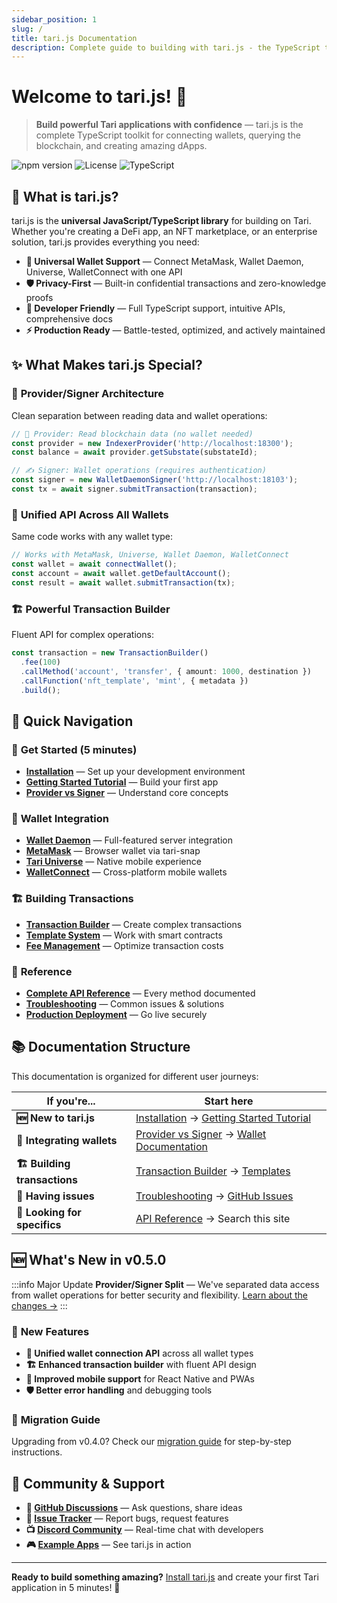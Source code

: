 ```yaml
---
sidebar_position: 1
slug: /
title: tari.js Documentation
description: Complete guide to building with tari.js - the TypeScript toolkit for Tari blockchain applications
---
```


# Welcome to tari.js! 👋

> **Build powerful Tari applications with confidence** — tari.js is the complete TypeScript toolkit for connecting wallets, querying the blockchain, and creating amazing dApps.

<div className="hero-badges">

![npm version](https://badge.fury.io/js/@tari-project%2Ftarijs.svg)
![License](https://img.shields.io/badge/license-BSD%203--Clause-blue.svg)
![TypeScript](https://img.shields.io/badge/TypeScript-Ready-blue.svg)

</div>

## 🚀 **What is tari.js?**

tari.js is the **universal JavaScript/TypeScript library** for building on Tari. Whether you're creating a DeFi app, an NFT marketplace, or an enterprise solution, tari.js provides everything you need:

- **🔌 Universal Wallet Support** — Connect MetaMask, Wallet Daemon, Universe, WalletConnect with one API
- **🛡️ Privacy-First** — Built-in confidential transactions and zero-knowledge proofs  
- **📱 Developer Friendly** — Full TypeScript support, intuitive APIs, comprehensive docs
- **⚡ Production Ready** — Battle-tested, optimized, and actively maintained

## ✨ **What Makes tari.js Special?**

### 🎯 **Provider/Signer Architecture**
Clean separation between reading data and wallet operations:

```typescript
// 📖 Provider: Read blockchain data (no wallet needed)
const provider = new IndexerProvider('http://localhost:18300');
const balance = await provider.getSubstate(substateId);

// ✍️ Signer: Wallet operations (requires authentication)  
const signer = new WalletDaemonSigner('http://localhost:18103');
const tx = await signer.submitTransaction(transaction);
```

### 🧩 **Unified API Across All Wallets**
Same code works with any wallet type:

```typescript
// Works with MetaMask, Universe, Wallet Daemon, WalletConnect
const wallet = await connectWallet();
const account = await wallet.getDefaultAccount();
const result = await wallet.submitTransaction(tx);
```

### 🏗️ **Powerful Transaction Builder**
Fluent API for complex operations:

```typescript
const transaction = new TransactionBuilder()
  .fee(100)
  .callMethod('account', 'transfer', { amount: 1000, destination })
  .callFunction('nft_template', 'mint', { metadata })
  .build();
```

## 🎯 **Quick Navigation**

### 🚀 **Get Started (5 minutes)**
- **[Installation](./installation)** — Set up your development environment
- **[Getting Started Tutorial](./guides/getting-started-tutorial)** — Build your first app
- **[Provider vs Signer](./provider-vs-signer)** — Understand core concepts

### 🔌 **Wallet Integration**
- **[Wallet Daemon](./signers/wallet-daemon)** — Full-featured server integration
- **[MetaMask](./signers/metamask)** — Browser wallet via tari-snap
- **[Tari Universe](./signers/tari-universe)** — Native mobile experience
- **[WalletConnect](./signers/wallet-connect)** — Cross-platform mobile wallets

### 🏗️ **Building Transactions**
- **[Transaction Builder](./wallet/submit-transaction/transaction-builder/)** — Create complex transactions
- **[Template System](./wallet/template-definition)** — Work with smart contracts
- **[Fee Management](./wallet/submit-transaction/transaction-builder/fee)** — Optimize transaction costs

### 🔧 **Reference**
- **[Complete API Reference](./api-reference)** — Every method documented
- **[Troubleshooting](./troubleshooting)** — Common issues & solutions
- **[Production Deployment](./guides/production-deployment)** — Go live securely

## 📚 **Documentation Structure**

This documentation is organized for different user journeys:

| If you're... | Start here |
|--------------|------------|
| **🆕 New to tari.js** | [Installation](./installation) → [Getting Started Tutorial](./guides/getting-started-tutorial) |
| **🔌 Integrating wallets** | [Provider vs Signer](./provider-vs-signer) → [Wallet Documentation](./category/signers) |
| **🏗️ Building transactions** | [Transaction Builder](./wallet/submit-transaction/transaction-builder/) → [Templates](./wallet/template-definition) |
| **🚨 Having issues** | [Troubleshooting](./troubleshooting) → [GitHub Issues](https://github.com/tari-project/tari.js/issues) |
| **📖 Looking for specifics** | [API Reference](./api-reference) → Search this site |

## 🆕 **What's New in v0.5.0**

:::info Major Update
**Provider/Signer Split** — We've separated data access from wallet operations for better security and flexibility. [Learn about the changes →](./provider-vs-signer)
:::

### 🎉 **New Features**
- **🔌 Unified wallet connection API** across all wallet types
- **🏗️ Enhanced transaction builder** with fluent API design
- **📱 Improved mobile support** for React Native and PWAs
- **🛡️ Better error handling** and debugging tools

### 🔄 **Migration Guide**
Upgrading from v0.4.0? Check our [migration guide](./guides/migration-v0.5.0) for step-by-step instructions.

## 🤝 **Community & Support**

- **💬 [GitHub Discussions](https://github.com/tari-project/tari.js/discussions)** — Ask questions, share ideas
- **🐛 [Issue Tracker](https://github.com/tari-project/tari.js/issues)** — Report bugs, request features  
- **📺 [Discord Community](https://discord.gg/tari)** — Real-time chat with developers
- **🎮 [Example Apps](https://github.com/tari-project/tari.js/tree/main/examples)** — See tari.js in action

---

**Ready to build something amazing?** [Install tari.js](./installation) and create your first Tari application in 5 minutes! 🚀
